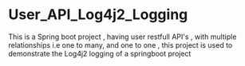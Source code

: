 # User_API_Log4j2_Logging
This is a Spring boot project , having user restfull API's , with multiple relationships i.e one to many, and one to one , this project is used to demonstrate the Log4j2 logging of a springboot project
